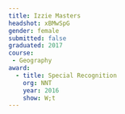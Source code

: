```yaml
---
title: Izzie Masters
headshot: xBMwSpG
gender: female
submitted: false
graduated: 2017
course:
 - Geography
award:
  - title: Special Recognition
    org: NNT 
    year: 2016
    show: W;t
---
```

